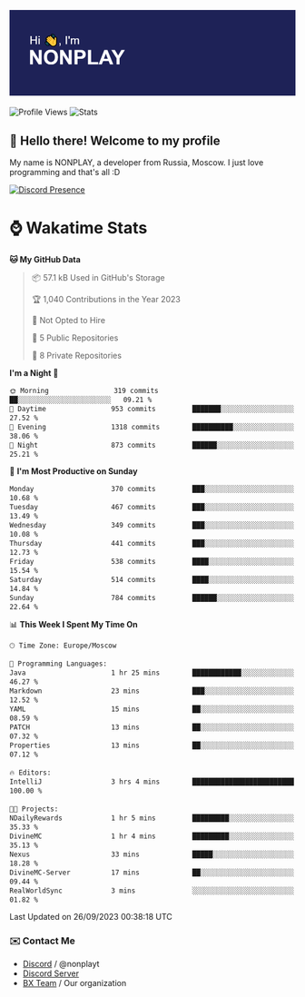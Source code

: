 ![Discord Presence](./header.png)
<br></br>
![Profile Views](https://komarev.com/ghpvc/?username=NONPLAYT&color=blue&style=for-the-badge)
![Stats](https://img.shields.io/badge/0%25-OPTIMIZED-orange?style=for-the-badge)


## :wave: Hello there! Welcome to my profile

My name is NONPLAY, a developer from Russia, Moscow. I just love programming and that's all :D

[![Discord Presence](https://lanyard.cnrad.dev/api/597087584090587177?showDisplayName=true)](https://discord.com/users/597087584090587177) 

# ⌚ Wakatime Stats

<!--START_SECTION:waka-->
**🐱 My GitHub Data** 

> 📦 57.1 kB Used in GitHub's Storage 
 > 
> 🏆 1,040 Contributions in the Year 2023
 > 
> 🚫 Not Opted to Hire
 > 
> 📜 5 Public Repositories 
 > 
> 🔑 8 Private Repositories 
 > 
**I'm a Night 🦉** 

```text
🌞 Morning                319 commits         ██░░░░░░░░░░░░░░░░░░░░░░░   09.21 % 
🌆 Daytime                953 commits         ███████░░░░░░░░░░░░░░░░░░   27.52 % 
🌃 Evening                1318 commits        ██████████░░░░░░░░░░░░░░░   38.06 % 
🌙 Night                  873 commits         ██████░░░░░░░░░░░░░░░░░░░   25.21 % 
```
📅 **I'm Most Productive on Sunday** 

```text
Monday                   370 commits         ███░░░░░░░░░░░░░░░░░░░░░░   10.68 % 
Tuesday                  467 commits         ███░░░░░░░░░░░░░░░░░░░░░░   13.49 % 
Wednesday                349 commits         ███░░░░░░░░░░░░░░░░░░░░░░   10.08 % 
Thursday                 441 commits         ███░░░░░░░░░░░░░░░░░░░░░░   12.73 % 
Friday                   538 commits         ████░░░░░░░░░░░░░░░░░░░░░   15.54 % 
Saturday                 514 commits         ████░░░░░░░░░░░░░░░░░░░░░   14.84 % 
Sunday                   784 commits         ██████░░░░░░░░░░░░░░░░░░░   22.64 % 
```


📊 **This Week I Spent My Time On** 

```text
🕑︎ Time Zone: Europe/Moscow

💬 Programming Languages: 
Java                     1 hr 25 mins        ████████████░░░░░░░░░░░░░   46.27 % 
Markdown                 23 mins             ███░░░░░░░░░░░░░░░░░░░░░░   12.52 % 
YAML                     15 mins             ██░░░░░░░░░░░░░░░░░░░░░░░   08.59 % 
PATCH                    13 mins             ██░░░░░░░░░░░░░░░░░░░░░░░   07.32 % 
Properties               13 mins             ██░░░░░░░░░░░░░░░░░░░░░░░   07.12 % 

🔥 Editors: 
IntelliJ                 3 hrs 4 mins        █████████████████████████   100.00 % 

🐱‍💻 Projects: 
NDailyRewards            1 hr 5 mins         █████████░░░░░░░░░░░░░░░░   35.33 % 
DivineMC                 1 hr 4 mins         █████████░░░░░░░░░░░░░░░░   35.13 % 
Nexus                    33 mins             █████░░░░░░░░░░░░░░░░░░░░   18.28 % 
DivineMC-Server          17 mins             ██░░░░░░░░░░░░░░░░░░░░░░░   09.44 % 
RealWorldSync            3 mins              ░░░░░░░░░░░░░░░░░░░░░░░░░   01.82 % 
```


 Last Updated on 26/09/2023 00:38:18 UTC
<!--END_SECTION:waka-->

### ✉️ Contact Me

- [Discord](https://discord.com/users/597087584090587177) / @nonplayt
- [Discord Server](https://discord.gg/p7cxhw7E2M)
- [BX Team](https://github.com/BX-Team) / Our organization
